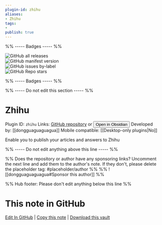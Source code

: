 ```yaml
---
plugin-id: zhihu
aliases:
- Zhihu
tags: 
- 
publish: true
---
```


%% ----- Badges ----- %%

![GitHub all releases](https://img.shields.io/github/downloads/dongguaguaguagua/zhihu_obsidian/total?color=573E7A&logo=github&style=for-the-badge)   
![GitHub manifest version](https://img.shields.io/github/manifest-json/v/dongguaguaguagua/zhihu_obsidian?color=573E7A&logo=github&style=for-the-badge)   
![GitHub issues by-label](https://img.shields.io/github/issues/dongguaguaguagua/zhihu_obsidian/help%20wanted?color=573E7A&logo=github&style=for-the-badge)   
![GitHub Repo stars](https://img.shields.io/github/stars/dongguaguaguagua/zhihu_obsidian?color=573E7A&logo=github&style=for-the-badge)

%% ----- Badges ----- %%

%% ----- Do not edit this section ----- %%

# Zhihu

Plugin ID: `zhihu`
Links: [GitHub repository](https://github.com/dongguaguaguagua/zhihu_obsidian) or [<button id=HH>Open in Obsidian</button>](obsidian://show-plugin?id=zhihu)
Developed by: [[dongguaguaguagua]]
Mobile compatible: [[Desktop-only plugins|No]]

Enable you to publish your articles and answers to Zhihu

%% ----- Do not edit anything above this line ----- %% 

%% Does the repository or author have any sponsoring links? Uncomment the next line and add them to the author's note. If they don't, please delete the placeholder tag: #placeholder/author %%
%% ![[dongguaguaguagua#Sponsor this author]] %%

%% Hub footer: Please don't edit anything below this line %%

# This note in GitHub

<span class="git-footer">[Edit In GitHub](https://github.dev/obsidian-community/obsidian-hub/blob/main/02%20-%20Community%20Expansions/02.05%20All%20Community%20Expansions/Plugins/zhihu.md "git-hub-edit-note") | [Copy this note](https://raw.githubusercontent.com/obsidian-community/obsidian-hub/main/02%20-%20Community%20Expansions/02.05%20All%20Community%20Expansions/Plugins/zhihu.md "git-hub-copy-note") | [Download this vault](https://github.com/obsidian-community/obsidian-hub/archive/refs/heads/main.zip "git-hub-download-vault") </span>
